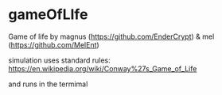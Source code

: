 # gameOfLIfe

Game of life by magnus (https://github.com/EnderCrypt) &amp; mel (https://github.com/MelEnt)

simulation uses standard rules: https://en.wikipedia.org/wiki/Conway%27s_Game_of_Life

and runs in the termimal
